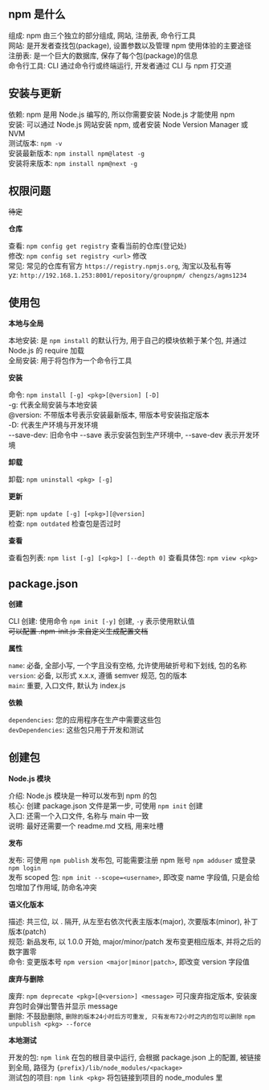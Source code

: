 ## npm 是什么

组成: npm 由三个独立的部分组成, 网站, 注册表, 命令行工具  
网站: 是开发者查找包(package), 设置参数以及管理 npm 使用体验的主要途径  
注册表: 是一个巨大的数据库, 保存了每个包(package)的信息  
命令行工具: CLI 通过命令行或终端运行, 开发者通过 CLI 与 npm 打交道  

## 安装与更新

依赖: npm 是用 Node.js 编写的, 所以你需要安装 Node.js 才能使用 npm  
安装: 可以通过 Node.js 网站安装 npm, 或者安装 Node Version Manager 或 NVM  
测试版本: `npm -v`  
安装最新版本: `npm install npm@latest -g`  
安装将来版本: `npm install npm@next -g`  

## 权限问题

~~待定~~

**仓库**

查看: `npm config get registry` 查看当前的仓库(登记处)  
修改: `npm config set registry <url>` 修改  
常见: 常见的仓库有官方 `https://registry.npmjs.org`, 淘宝以及私有等  
yz: `http://192.168.1.253:8001/repository/groupnpm/ chengzs/agms1234`  

## 使用包

**本地与全局**

本地安装: 是 `npm install` 的默认行为, 用于自己的模块依赖于某个包, 并通过 Node.js 的 require 加载  
全局安装: 用于将包作为一个命令行工具  

**安装**

命令: `npm install [-g] <pkg>[@version] [-D]`  
-g: 代表全局安装与本地安装  
@version: 不带版本号表示安装最新版本, 带版本号安装指定版本  
-D: 代表生产环境与开发环境  
--save-dev: 旧命令中 --save 表示安装包到生产环境中, --save-dev 表示开发环境  

**卸载**

卸载: `npm uninstall <pkg> [-g]`  

**更新**

更新: `npm update [-g] [<pkg>][@version]`  
检查: `npm outdated` 检查包是否过时  

**查看**

查看包列表: `npm list [-g] [<pkg>] [--depth 0]`
查看具体包: `npm view <pkg>`  

## package.json

**创建**

CLI 创建: 使用命令 `npm init [-y]` 创建, `-y` 表示使用默认值  
~~可以配置 .npm-init.js 来自定义生成配置文档~~  

**属性**

`name`: 必备, 全部小写, 一个字且没有空格, 允许使用破折号和下划线, 包的名称  
`version`: 必备, 以形式 x.x.x, 遵循 semver 规范, 包的版本  
`main`: 重要, 入口文件, 默认为 index.js  

**依赖**

`dependencies`: 您的应用程序在生产中需要这些包  
`devDependencies`: 这些包只用于开发和测试  

## 创建包

**Node.js 模块**

介绍: Node.js 模块是一种可以发布到 npm 的包  
核心: 创建 package.json 文件是第一步, 可使用 `npm init` 创建  
入口: 还需一个入口文件, 名称与 main 中一致  
说明: 最好还需要一个 readme.md 文档, 用来吐槽  

**发布**

发布: 可使用 `npm publish` 发布包, 可能需要注册 npm 账号 `npm adduser` 或登录 `npm login`  
发布 scoped 包: `npm init --scope=<username>`, 即改变 name 字段值, 只是会给包增加了作用域, 防命名冲突  

**语义化版本**

描述: 共三位, 以 . 隔开, 从左至右依次代表主版本(major), 次要版本(minor), 补丁版本(patch)  
规范: 新品发布, 以 1.0.0 开始, major/minor/patch 发布变更相应版本, 并将之后的数字置零  
命令: 变更版本号 `npm version <major|minor|patch>`, 即改变 version 字段值  

**废弃与删除**

废弃: `npm deprecate <pkg>[@<version>] <message>` 可只废弃指定版本, 安装废弃包时会弹出警告并显示 message  
删除: 不鼓励删除, `删除的版本24小时后方可重发, 只有发布72小时之内的包可以删除` `npm unpublish <pkg> --force`  

**本地测试**

开发的包: `npm link` 在包的根目录中运行, 会根据 package.json 上的配置, 被链接到全局, 路径为 `{prefix}/lib/node_modules/<package>`  
测试包的项目: `npm link <pkg>` 将包链接到项目的 node_modules 里  